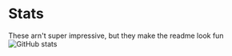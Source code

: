 # Stats
These arn't super impressive, but they make the readme look fun
![GitHub stats](https://github-readme-stats.vercel.app/api?username=AI-Spawn&theme=highcontrast)
